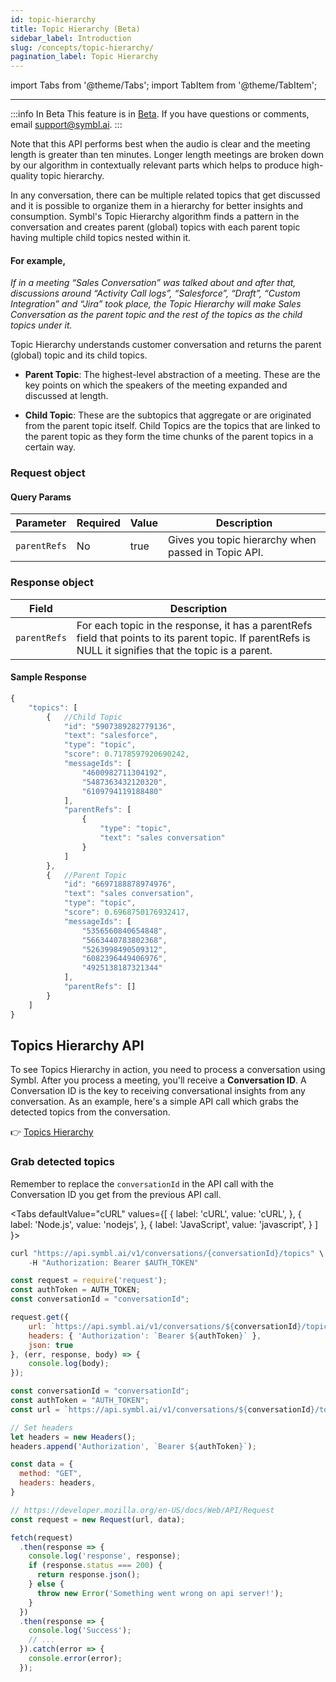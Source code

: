 ```yaml
---
id: topic-hierarchy
title: Topic Hierarchy (Beta)
sidebar_label: Introduction
slug: /concepts/topic-hierarchy/
pagination_label: Topic Hierarchy
---
```


import Tabs from '@theme/Tabs';
import TabItem from '@theme/TabItem';

---

:::info In Beta
This feature is in [Beta](/docs/product-releases). If you have questions or comments, email [support@symbl.ai](mailto:support@symbl.ai).
:::

Note that this API performs best when the audio is clear and the meeting length is greater than ten minutes.
Longer length meetings are broken down by our algorithm in contextually relevant parts which helps to produce
high-quality topic hierarchy.

In any conversation, there can be multiple related topics that get discussed and it is possible to organize them in a hierarchy for better insights and consumption. Symbl's Topic Hierarchy algorithm finds a pattern in the conversation and creates parent (global) topics with each parent topic having multiple child topics nested within it. 

#### For example,

*If in a meeting “Sales Conversation” was talked about and after that, discussions around “Activity Call logs”, “Salesforce”, “Draft”, “Custom Integration” and “Jira” took place, the Topic Hierarchy will make Sales Conversation as the parent topic and the rest of the topics as the child topics under it.*

Topic Hierarchy understands customer conversation and returns the parent (global) topic and its child topics.

* <strong>Parent Topic</strong>: The highest-level abstraction of a meeting. These are the key points on which the speakers of the meeting expanded and discussed at length.

* <strong>Child Topic</strong>: These are the subtopics that aggregate or are originated from the parent topic itself. Child Topics are the topics that are linked to the parent topic as they form the time chunks of the parent topics in a certain way.


### Request object

#### Query Params
Parameter | Required | Value |Description|
--------- | --------- | ------- | -------
```parentRefs```| No | true | Gives you topic hierarchy when passed in Topic API.

### Response object

|       Field      | Description                                                        |
|------------------|--------------------------------------------------------------------|
| ``parentRefs``   | For each topic in the response, it has a parentRefs field that points to its parent topic. If parentRefs is NULL it signifies that the topic is a parent.                     |


#### Sample Response


```javascript
{
    "topics": [
        {   //Child Topic
            "id": "5907389282779136",
            "text": "salesforce",
            "type": "topic",
            "score": 0.7178597920690242,
            "messageIds": [
                "4600982711304192",
                "5487363432120320",
                "6109794119188480"
            ],
            "parentRefs": [
                {
                    "type": "topic",
                    "text": "sales conversation"
                }
            ]
        },
        {   //Parent Topic
            "id": "6697188878974976",
            "text": "sales conversation",
            "type": "topic",
            "score": 0.6968750176932417,
            "messageIds": [
                "5356560840654848",
                "5663440783802368",
                "5263998490509312",
                "6082396449406976",
                "4925138187321344"
            ],
            "parentRefs": []
        }
    ]
}
```



## Topics Hierarchy API

To see Topics Hierarchy in action, you need to process a conversation using Symbl. After you process a meeting, you'll receive a **Conversation ID**. A Conversation ID is the key to receiving conversational insights from any conversation. As an example, here's a simple API call which grabs the detected topics from the conversation.

👉 [Topics Hierarchy](/docs/conversation-api/get-topics)

### Grab detected topics

Remember to replace the `conversationId` in the API call with the Conversation ID you get from the previous API call.

<Tabs
  defaultValue="cURL"
  values={[
    { label: 'cURL', value: 'cURL', },
    { label: 'Node.js', value: 'nodejs', },
    { label: 'JavaScript', value: 'javascript', }
  ]
}>
<TabItem value="cURL">

```js
curl "https://api.symbl.ai/v1/conversations/{conversationId}/topics" \
    -H "Authorization: Bearer $AUTH_TOKEN"
```

</TabItem>

<TabItem value="nodejs">

```js
const request = require('request');
const authToken = AUTH_TOKEN;
const conversationId = "conversationId";

request.get({
    url: `https://api.symbl.ai/v1/conversations/${conversationId}/topics`,
    headers: { 'Authorization': `Bearer ${authToken}` },
    json: true
}, (err, response, body) => {
    console.log(body);
});
```

</TabItem>
<TabItem value="javascript">

```js
const conversationId = "conversationId";
const authToken = "AUTH_TOKEN";
const url = `https://api.symbl.ai/v1/conversations/${conversationId}/topics`;

// Set headers
let headers = new Headers();
headers.append('Authorization', `Bearer ${authToken}`);

const data = {
  method: "GET",
  headers: headers,
}

// https://developer.mozilla.org/en-US/docs/Web/API/Request
const request = new Request(url, data);

fetch(request)
  .then(response => {
    console.log('response', response);
    if (response.status === 200) {
      return response.json();
    } else {
      throw new Error('Something went wrong on api server!');
    }
  })
  .then(response => {
    console.log('Success');
    // ...
  }).catch(error => {
    console.error(error);
  });
```
</TabItem>
</Tabs>
